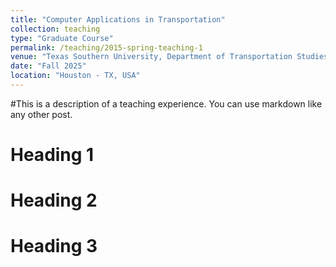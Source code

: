 ```yaml
---
title: "Computer Applications in Transportation"
collection: teaching
type: "Graduate Course"
permalink: /teaching/2015-spring-teaching-1
venue: "Texas Southern University, Department of Transportation Studies"
date: "Fall 2025"
location: "Houston - TX, USA"
---
```

#This is a description of a teaching experience. You can use markdown like any other post.

Heading 1
======

Heading 2
======

Heading 3
======

